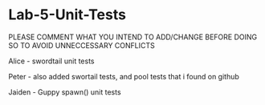 # Lab-5-Unit-Tests

PLEASE COMMENT WHAT YOU INTEND TO ADD/CHANGE BEFORE DOING SO TO AVOID UNNECCESSARY CONFLICTS

Alice - swordtail unit tests

Peter - also added swortail tests, and pool tests that i found on github

Jaiden - Guppy spawn() unit tests
